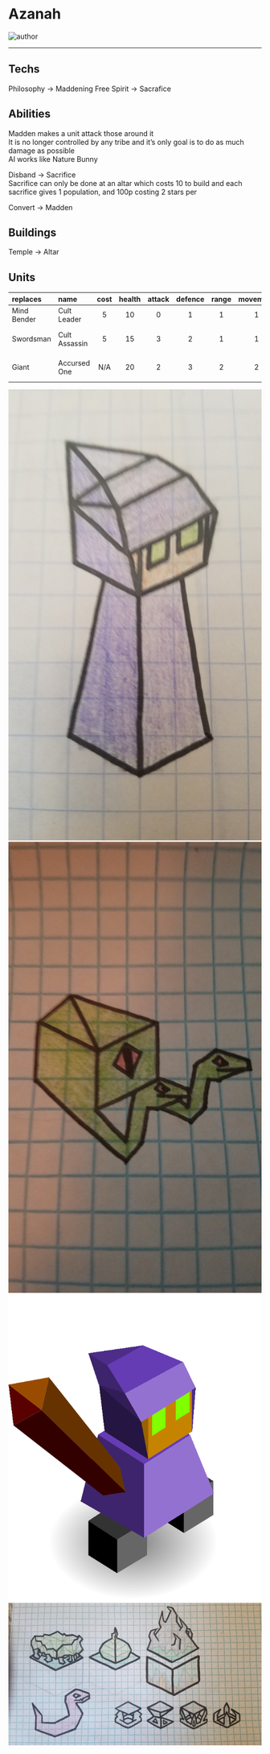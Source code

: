 # Azanah

![author](https://img.shields.io/badge/author-Twig1522%230756-%237289DA)

---

## Techs

Philosophy -> Maddening 
Free Spirit -> Sacrafice  

## Abilities

Madden makes a unit attack those around it  
It is no longer controlled by any tribe and it’s only goal is to do as much damage as possible  
AI works like Nature Bunny  

Disband -> Sacrifice  
Sacrifice can only be done at an altar which costs 10 to build and each sacrifice gives 1 population, and 100p costing 2 stars per  
 
Convert -> Madden 

## Buildings 

Temple -> Altar  

## Units 

| replaces | name | cost | health | attack | defence | range | movement | skills |
|:---------|:-----|:----:|:------:|:------:|:-------:|:-----:|:----:|:-------|
| Mind Bender | Cult Leader | 5 | 10 | 0 | 1 | 1 | 1 | Madden |
| Swordsman | Cult Assassin | 5 | 15 | 3 | 2 | 1 | 1 | Dash, Escape, Fortify |
| Giant | Accursed One | N/A | 20 | 2 | 3 | 2 | 2 | Dash, Fly, Madden |


![unit](images/azanah0.jpg)
![snake](images/azanah1.jpg)
![unit](images/azanah2.png)
![cities](images/azanah3.jpg)

